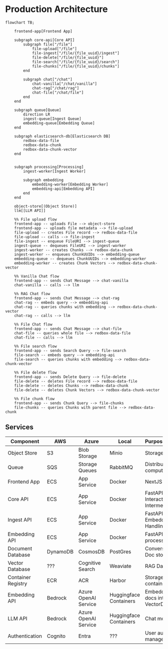 # Production Architecture

```mermaid
flowchart TB;

    frontend-app[Frontend App]

    subgraph core-api[Core API]
        subgraph file["/file"]
            file-upload["/file"]
            file-ingest["/file/{file_uuid}/ingest"]
            file-delete["/file/{file_uuid}"]
            file-search["/file/{file_uuid}/search"]
            file-chunks["/file/{file_uuid}/chunks"]
        end

        subgraph chat["/chat"]
            chat-vanilla["/chat/vanilla"]
            chat-rag["/chat/rag"]
            chat-file["/chat/file"]
        end
    end

    subgraph queue[Queue]
        direction LR
        ingest-queue[Ingest Queue]
        embedding-queue[Embedding Queue]
    end

    subgraph elasticsearch-db[Elasticsearch DB]
        redbox-data-file
        redbox-data-chunk
        redbox-data-chunk-vector
    end


    subgraph processing[Processing]
        ingest-worker[Ingest Worker]

        subgraph embedding
            embedding-worker[Embedding Worker]
            embedding-api[Embedding API]
        end
    end

    object-store[(Object Store)]
    llm[[LLM API]]

    %% File upload flow
    frontend-app -- uploads File --> object-store
    frontend-app -- uploads file metadata --> file-upload
    file-upload -- creates File record --> redbox-data-file
    file-upload -- calls --> file-ingest
    file-ingest -- enqueue FileURI --> ingest-queue
    ingest-queue -- dequeues FileURI --> ingest-worker
    ingest-worker -- creates Chunks --> redbox-data-chunk
    ingest-worker -- enqueues ChunkUUIDs --> embedding-queue
    embedding-queue -- dequeues ChunkUUIDs --> embedding-worker
    embedding-worker -- creates Chunk Vectors --> redbox-data-chunk-vector

    %% Vanilla Chat flow
    frontend-app -- sends Chat Message --> chat-vanilla
    chat-vanilla -- calls --> llm

    %% RAG Chat flow
    frontend-app -- sends Chat Message --> chat-rag
    chat-rag -- embeds query --> embedding-api
    chat-rag -- queries chunks with embedding --> redbox-data-chunk-vector
    chat-rag -- calls --> llm

    %% File Chat flow
    frontend-app -- sends Chat Message --> chat-file
    chat-file -- queries whole file --> redbox-data-file
    chat-file -- calls --> llm

    %% File search flow
    frontend-app -- sends Search Query --> file-search
    file-search -- embeds query --> embedding-api
    file-search -- queries chunks with embedding --> redbox-data-chunk-vector

    %% File delete flow
    frontend-app -- sends Delete Query --> file-delete
    file-delete -- deletes File record --> redbox-data-file
    file-delete -- deletes Chunks --> redbox-data-chunk
    file-delete -- deletes Chunk Vectors --> redbox-data-chunk-vector

    %% File chunk flow
    frontend-app -- sends Chunk Query --> file-chunks
    file-chunks -- queries Chunks with parent file --> redbox-data-chunk

```



## Services

| Component | AWS | Azure | Local | Purpose/Function |
|-----------|-----|-------|---------|----|
| Object Store | S3 | Blob Storage | Minio | Storage of files |
| Queue | SQS | Storage Queues | RabbitMQ | Distributing many compute tasks |
| Frontend App | ECS | App Service | Docker | NextJS Chat App |
| Core API | ECS | App Service | Docker | FastAPI AI Interaction and DB Intermediary |
| Ingest API | ECS | App Service | Docker | FastAPI Embedding Handling |
| Embedding API | ECS | App Service | Docker | FastAPI File processing |
| Document Database | DynamoDB | CosmosDB | PostGres | Conversation and Doc storage |
| Vector Database | ??? | Cognitive Search | Weaviate | RAG Database |
| Container Registry | ECR | ACR | Harbor | Storage for app containers |
| Embedding API | Bedrock | Azure OpenAI Service | Huggingface Containers | Embedding for docs into VectorDB |
| LLM API | Bedrock | Azure OpenAI Service | Huggingface Containers | Chat model |
| Authentication | Cognito | Entra | ??? | User auth and management |
